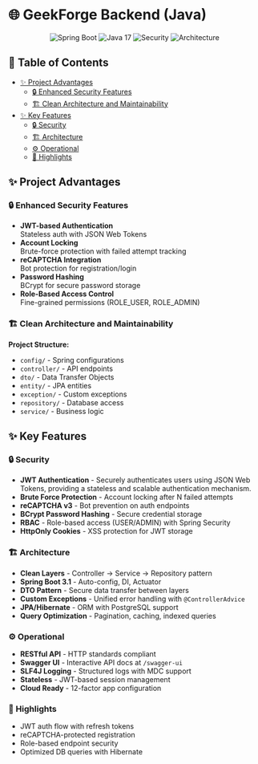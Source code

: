# 🌐 GeekForge Backend (Java)

<div align="center">
  <img src="https://img.shields.io/badge/Spring_Boot-3.1-green?logo=spring" alt="Spring Boot">
  <img src="https://img.shields.io/badge/Java-17-blue?logo=openjdk" alt="Java 17">
  <img src="https://img.shields.io/badge/Security-JWT%2BreCAPTCHA-red" alt="Security">
  <img src="https://img.shields.io/badge/Architecture-Clean%20Layers-brightgreen" alt="Architecture">
</div>

## 📖 Table of Contents
- [✨ Project Advantages](#-project-advantages)
  - [🔒 Enhanced Security Features](#-enhanced-security-features)
  - [🏗️ Clean Architecture and Maintainability](#️-clean-architecture-and-maintainability)
- [✨ Key Features](#-key-features)
  - [🔒 Security](#-security)
  - [🏗️ Architecture](#️-architecture)
  - [⚙️ Operational](#️-operational)
  - [🚀 Highlights](#-highlights)


## ✨ Project Advantages

### 🔒 Enhanced Security Features
- **JWT-based Authentication**  
  Stateless auth with JSON Web Tokens
- **Account Locking**  
  Brute-force protection with failed attempt tracking
- **reCAPTCHA Integration**  
  Bot protection for registration/login
- **Password Hashing**  
  BCrypt for secure password storage
- **Role-Based Access Control**  
  Fine-grained permissions (ROLE_USER, ROLE_ADMIN)

### 🏗️ Clean Architecture and Maintainability
**Project Structure:**
- `config/` - Spring configurations
- `controller/` - API endpoints  
- `dto/` - Data Transfer Objects  
- `entity/` - JPA entities  
- `exception/` - Custom exceptions  
- `repository/` - Database access  
- `service/` - Business logic  

## ✨ Key Features

### 🔒 Security
- **JWT Authentication** - Securely authenticates users using JSON Web Tokens, providing a stateless and scalable authentication mechanism.
- **Brute Force Protection** - Account locking after N failed attempts  
- **reCAPTCHA v3** - Bot prevention on auth endpoints  
- **BCrypt Password Hashing** - Secure credential storage  
- **RBAC** - Role-based access (USER/ADMIN) with Spring Security  
- **HttpOnly Cookies** - XSS protection for JWT storage  

### 🏗️ Architecture  
- **Clean Layers** - Controller → Service → Repository pattern  
- **Spring Boot 3.1** - Auto-config, DI, Actuator  
- **DTO Pattern** - Secure data transfer between layers  
- **Custom Exceptions** - Unified error handling with `@ControllerAdvice`  
- **JPA/Hibernate** - ORM with PostgreSQL support  
- **Query Optimization** - Pagination, caching, indexed queries  

### ⚙️ Operational
- **RESTful API** - HTTP standards compliant  
- **Swagger UI** - Interactive API docs at `/swagger-ui`  
- **SLF4J Logging** - Structured logs with MDC support  
- **Stateless** - JWT-based session management  
- **Cloud Ready** - 12-factor app configuration  

### 🚀 Highlights
- JWT auth flow with refresh tokens  
- reCAPTCHA-protected registration  
- Role-based endpoint security  
- Optimized DB queries with Hibernate
